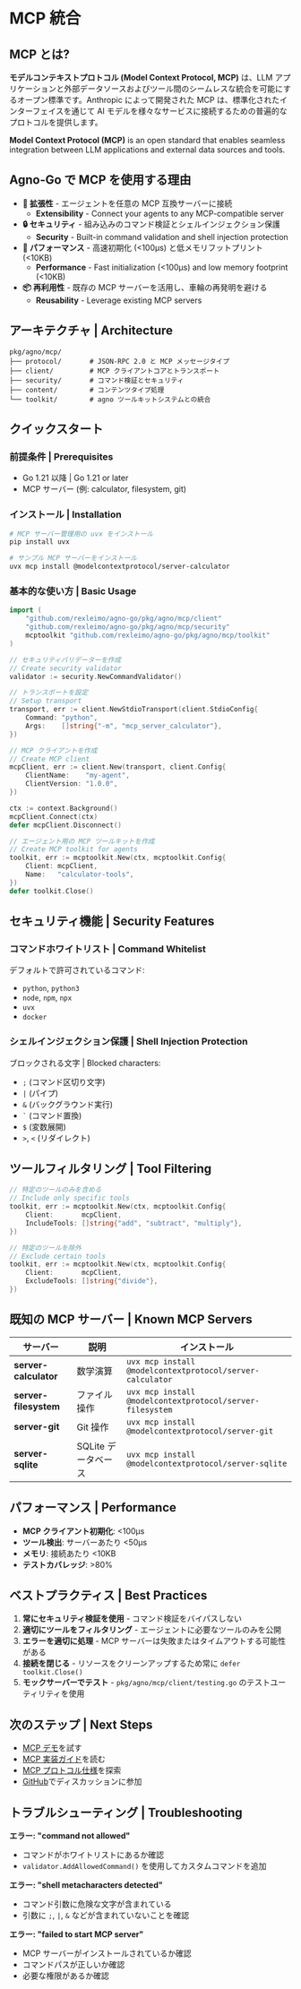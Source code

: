 # MCP 統合

## MCP とは?

**モデルコンテキストプロトコル (Model Context Protocol, MCP)** は、LLM アプリケーションと外部データソースおよびツール間のシームレスな統合を可能にするオープン標準です。Anthropic によって開発された MCP は、標準化されたインターフェイスを通じて AI モデルを様々なサービスに接続するための普遍的なプロトコルを提供します。

**Model Context Protocol (MCP)** is an open standard that enables seamless integration between LLM applications and external data sources and tools.

## Agno-Go で MCP を使用する理由

- **🔌 拡張性** - エージェントを任意の MCP 互換サーバーに接続
  - **Extensibility** - Connect your agents to any MCP-compatible server
- **🔒 セキュリティ** - 組み込みのコマンド検証とシェルインジェクション保護
  - **Security** - Built-in command validation and shell injection protection
- **🚀 パフォーマンス** - 高速初期化 (<100μs) と低メモリフットプリント (<10KB)
  - **Performance** - Fast initialization (<100μs) and low memory footprint (<10KB)
- **📦 再利用性** - 既存の MCP サーバーを活用し、車輪の再発明を避ける
  - **Reusability** - Leverage existing MCP servers

## アーキテクチャ | Architecture

```
pkg/agno/mcp/
├── protocol/       # JSON-RPC 2.0 と MCP メッセージタイプ
├── client/         # MCP クライアントコアとトランスポート
├── security/       # コマンド検証とセキュリティ
├── content/        # コンテンツタイプ処理
└── toolkit/        # agno ツールキットシステムとの統合
```

## クイックスタート

### 前提条件 | Prerequisites

- Go 1.21 以降 | Go 1.21 or later
- MCP サーバー (例: calculator, filesystem, git)

### インストール | Installation

```bash
# MCP サーバー管理用の uvx をインストール
pip install uvx

# サンプル MCP サーバーをインストール
uvx mcp install @modelcontextprotocol/server-calculator
```

### 基本的な使い方 | Basic Usage

```go
import (
    "github.com/rexleimo/agno-go/pkg/agno/mcp/client"
    "github.com/rexleimo/agno-go/pkg/agno/mcp/security"
    mcptoolkit "github.com/rexleimo/agno-go/pkg/agno/mcp/toolkit"
)

// セキュリティバリデーターを作成
// Create security validator
validator := security.NewCommandValidator()

// トランスポートを設定
// Setup transport
transport, err := client.NewStdioTransport(client.StdioConfig{
    Command: "python",
    Args:    []string{"-m", "mcp_server_calculator"},
})

// MCP クライアントを作成
// Create MCP client
mcpClient, err := client.New(transport, client.Config{
    ClientName:    "my-agent",
    ClientVersion: "1.0.0",
})

ctx := context.Background()
mcpClient.Connect(ctx)
defer mcpClient.Disconnect()

// エージェント用の MCP ツールキットを作成
// Create MCP toolkit for agents
toolkit, err := mcptoolkit.New(ctx, mcptoolkit.Config{
    Client: mcpClient,
    Name:   "calculator-tools",
})
defer toolkit.Close()
```

## セキュリティ機能 | Security Features

### コマンドホワイトリスト | Command Whitelist

デフォルトで許可されているコマンド:
- `python`, `python3`
- `node`, `npm`, `npx`
- `uvx`
- `docker`

### シェルインジェクション保護 | Shell Injection Protection

ブロックされる文字 | Blocked characters:
- `;` (コマンド区切り文字)
- `|` (パイプ)
- `&` (バックグラウンド実行)
- `` ` `` (コマンド置換)
- `$` (変数展開)
- `>`, `<` (リダイレクト)

## ツールフィルタリング | Tool Filtering

```go
// 特定のツールのみを含める
// Include only specific tools
toolkit, err := mcptoolkit.New(ctx, mcptoolkit.Config{
    Client:       mcpClient,
    IncludeTools: []string{"add", "subtract", "multiply"},
})

// 特定のツールを除外
// Exclude certain tools
toolkit, err := mcptoolkit.New(ctx, mcptoolkit.Config{
    Client:       mcpClient,
    ExcludeTools: []string{"divide"},
})
```

## 既知の MCP サーバー | Known MCP Servers

| サーバー | 説明 | インストール |
|--------|-----|------------|
| **server-calculator** | 数学演算 | `uvx mcp install @modelcontextprotocol/server-calculator` |
| **server-filesystem** | ファイル操作 | `uvx mcp install @modelcontextprotocol/server-filesystem` |
| **server-git** | Git 操作 | `uvx mcp install @modelcontextprotocol/server-git` |
| **server-sqlite** | SQLite データベース | `uvx mcp install @modelcontextprotocol/server-sqlite` |

## パフォーマンス | Performance

- **MCP クライアント初期化**: <100μs
- **ツール検出**: サーバーあたり <50μs
- **メモリ**: 接続あたり <10KB
- **テストカバレッジ**: >80%

## ベストプラクティス | Best Practices

1. **常にセキュリティ検証を使用** - コマンド検証をバイパスしない
2. **適切にツールをフィルタリング** - エージェントに必要なツールのみを公開
3. **エラーを適切に処理** - MCP サーバーは失敗またはタイムアウトする可能性がある
4. **接続を閉じる** - リソースをクリーンアップするため常に `defer toolkit.Close()`
5. **モックサーバーでテスト** - `pkg/agno/mcp/client/testing.go` のテストユーティリティを使用

## 次のステップ | Next Steps

- [MCP デモ](../examples/mcp-demo.md)を試す
- [MCP 実装ガイド](../../pkg/agno/mcp/IMPLEMENTATION.md)を読む
- [MCP プロトコル仕様](https://spec.modelcontextprotocol.io/)を探索
- [GitHub](https://github.com/rexleimo/agno-Go/discussions)でディスカッションに参加

## トラブルシューティング | Troubleshooting

**エラー: "command not allowed"**
- コマンドがホワイトリストにあるか確認
- `validator.AddAllowedCommand()` を使用してカスタムコマンドを追加

**エラー: "shell metacharacters detected"**
- コマンド引数に危険な文字が含まれている
- 引数に `;`, `|`, `&` などが含まれていないことを確認

**エラー: "failed to start MCP server"**
- MCP サーバーがインストールされているか確認
- コマンドパスが正しいか確認
- 必要な権限があるか確認
